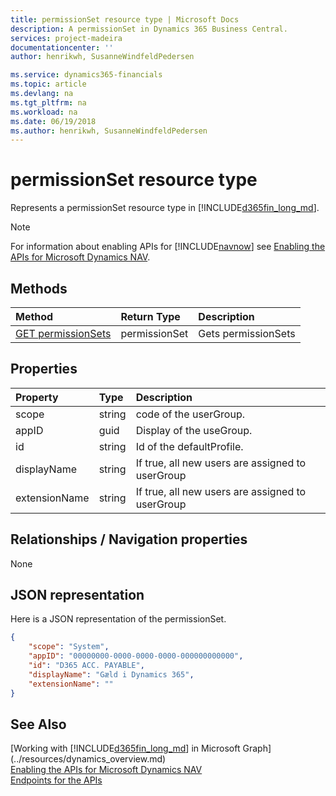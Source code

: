 ```yaml
---
title: permissionSet resource type | Microsoft Docs
description: A permissionSet in Dynamics 365 Business Central.
services: project-madeira
documentationcenter: ''
author: henrikwh, SusanneWindfeldPedersen

ms.service: dynamics365-financials
ms.topic: article
ms.devlang: na
ms.tgt_pltfrm: na
ms.workload: na
ms.date: 06/19/2018
ms.author: henrikwh, SusanneWindfeldPedersen
---
```


# permissionSet  resource type

Represents a permissionSet resource type in [!INCLUDE[d365fin_long_md](../../includes/d365fin_long_md.md)].

> [!NOTE]  
> For information about enabling APIs for [!INCLUDE[navnow](../../includes/navnow_md.md)] see [Enabling the APIs for Microsoft Dynamics NAV](../../enabling-apis-for-dynamics-nav.md).

## Methods

| Method         | Return Type  |Description|
|:---------------|:-------------|:----------|
|[GET permissionSets](../api/dynamics_microsoft_automation_permissionSet_get.md)|permissionSet|Gets permissionSets|


## Properties

| Property | Type |Description                             |
|:----------------|:-----|:---------------------------------------|
|scope               |string  |code of the userGroup.|
|appID      |guid|Display of the useGroup.     |
|id|string|Id of the defaultProfile.|
|displayName|string|If true, all new users are assigned to userGroup|
|extensionName|string|If true, all new users are assigned to userGroup|

## Relationships / Navigation properties

None

## JSON representation

Here is a JSON representation of the permissionSet.

```json
{
    "scope": "System",
    "appID": "00000000-0000-0000-0000-000000000000",
    "id": "D365 ACC. PAYABLE",
    "displayName": "Gæld i Dynamics 365",
    "extensionName": ""
}

```

<!-- 
## EDM metadata

```xml
    <EntityType Name="permissionSet">
        <Key>
            <PropertyRef Name="scope" />
            <PropertyRef Name="appID" />
            <PropertyRef Name="id" />
        </Key>
        <Property Name="scope" Type="Edm.String" Nullable="false" />
        <Property Name="appID" Type="Edm.Guid" Nullable="false" />
        <Property Name="id" Type="Edm.String" Nullable="false" MaxLength="20" />
        <Property Name="displayName" Type="Edm.String" MaxLength="30" />
        <Property Name="extensionName" Type="Edm.String" MaxLength="250" />
    </EntityType>
```
 -->
## See Also

[Working with [!INCLUDE[d365fin_long_md](../../includes/d365fin_long_md.md)] in Microsoft Graph](../resources/dynamics_overview.md)  
[Enabling the APIs for Microsoft Dynamics NAV](../../enabling-apis-for-dynamics-nav.md)  
[Endpoints for the APIs](../../endpoints-apis-for-dynamics.md)  
